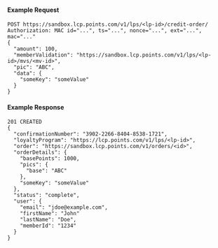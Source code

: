 #### Example Request

    POST https://sandbox.lcp.points.com/v1/lps/<lp-id>/credit-order/
    Authorization: MAC id="...", ts="...", nonce="...", ext="...", mac="..."
    {
      "amount": 100,
      "memberValidation": "https://sandbox.lcp.points.com/v1/lps/<lp-id>/mvs/<mv-id>",
      "pic": "ABC",
      "data": {
        "someKey": "someValue"
      }
    }

#### Example Response

    201 CREATED
    {
      "confirmationNumber": "3902-2266-8404-8538-1721",
      "loyaltyProgram": "https://lcp.points.com/v1/lps/<lp-id>",
      "order": "https://sandbox.lcp.points.com/v1/orders/<id>",
      "orderDetails": {
        "basePoints": 1000,
        "pics": {
          "base": "ABC"
        },
        "someKey": "someValue"
      },
      "status": "complete",
      "user": {
        "email": "jdoe@example.com",
        "firstName": "John"
        "lastName": "Doe",
        "memberId": "1234"
      }
    }
